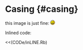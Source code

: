 # Casing {#casing}

this image is just fine: ![](IMAGEs/SMILe.PNg)

Inlined code:

<<(CODe/inLINE.Rb)
